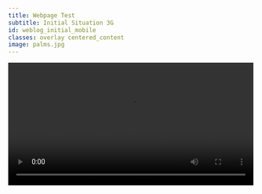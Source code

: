 ```yaml
---
title: Webpage Test
subtitle: Initial Situation 3G
id: weblog_initial_mobile
classes: overlay centered_content
image: palms.jpg
---
```


<video width="500" controls src="{{site.baseurl}}files/front-end-performance/weblog_initial_mobile.mp4" />